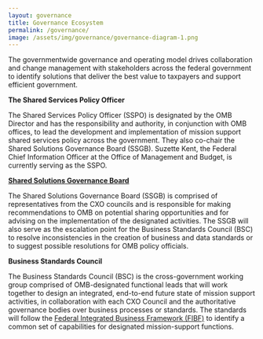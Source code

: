 ```yaml
---
layout: governance
title: Governance Ecosystem
permalink: /governance/
image: /assets/img/governance/governance-diagram-1.png
---
```

The governmentwide governance and operating model drives collaboration and change management with stakeholders across the federal government to identify solutions that deliver the best value to taxpayers and support efficient government.

**The Shared Services Policy Officer**

The Shared Services Policy Officer (SSPO) is designated by the OMB Director and has the responsibility and authority, in conjunction with OMB offices, to lead the development and implementation of mission support shared services policy across the government.  They also co-chair the Shared Solutions Governance Board (SSGB). Suzette Kent, the Federal Chief Information Officer at the Office of Management and Budget, is currently serving as the SSPO.

**[Shared Solutions Governance Board](../ssgb)**

The Shared Solutions Governance Board (SSGB) is comprised of representatives from the CXO councils and is responsible for making recommendations to OMB on potential sharing opportunities and for advising on the implementation of the designated activities.  The SSGB will also serve as the escalation point for the Business Standards Council (BSC) to resolve inconsistencies in the creation of business and data standards or to suggest possible resolutions for OMB policy officials.

**Business Standards Council**

The Business Standards Council (BSC) is the cross-government working group comprised of OMB-designated functional leads that will work together to design an integrated, end-to-end future state of mission support activities, in collaboration with each CXO Council and the authoritative governance bodies over business processes or standards. The standards will follow the [Federal Integrated Business Framework (FIBF)](../fibf) to identify a common set of capabilities for designated mission-support functions.

